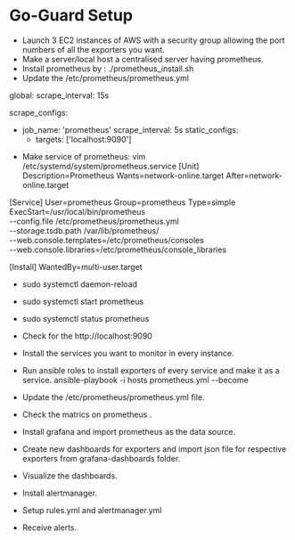 # Go-Guard Setup

* Launch 3 EC2 instances of AWS with a security group allowing the port numbers of all the exporters you want.
* Make a server/local host a centralised server having prometheus.
* Install prometheus by :
	./prometheus_install.sh
* Update the /etc/prometheus/prometheus.yml

global:
  scrape_interval: 15s

scrape_configs:
  - job_name: 'prometheus'
    scrape_interval: 5s
    static_configs:
      - targets: ['localhost:9090']

	

* Make service of prometheus:
	vim /etc/systemd/system/prometheus.service
[Unit]
Description=Prometheus
Wants=network-online.target
After=network-online.target

[Service]
User=prometheus
Group=prometheus
Type=simple
ExecStart=/usr/local/bin/prometheus \
    --config.file /etc/prometheus/prometheus.yml \
    --storage.tsdb.path /var/lib/prometheus/ \
    --web.console.templates=/etc/prometheus/consoles \
    --web.console.libraries=/etc/prometheus/console_libraries

[Install]
WantedBy=multi-user.target
* sudo systemctl daemon-reload
* sudo systemctl start prometheus
* sudo systemctl status prometheus

* Check for the http://localhost:9090
* Install the services you want to monitor in every instance.
* Run ansible roles to install exporters of every service and make it as a service.
	ansible-playbook -i hosts prometheus.yml --become

* Update the /etc/prometheus/prometheus.yml file.
* Check the matrics on prometheus .

* Install grafana and import prometheus as the data source.
* Create new dashboards for exporters and import json file for respective exporters from grafana-dashboards folder.
* Visualize the dashboards.

* Install alertmanager.
* Setup rules.yml and alertmanager.yml
* Receive alerts.
